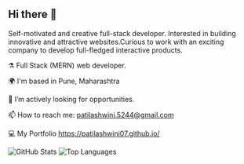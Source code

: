 ## Hi there 👋
Self-motivated and creative full-stack developer. Interested in building innovative and attractive websites.Curious to work with an exciting company to develop full-fledged interactive products.

⚗️ Full Stack (MERN) web developer.

🌍 I'm based in Pune, Maharashtra

🌱  I’m actively looking for opportunities.

📫 How to reach me: patilashwini.5244@gmail.com

💻 My Portfolio https://patilashwini07.github.io/
<html>
 <!-- GitHub Stats -->
        <img src="https://github-readme-stats.vercel.app/api?username=PatilAshwini07&show_icons=true&theme=dark"  alt="GitHub Stats" />
</html>
  <html>      
        <img src="https://github-readme-stats.vercel.app/api/top-langs/?username=PatilAshwini07&layout=compact&langs_count=8&theme=dark" alt="Top Languages" /> 
</html>
